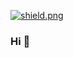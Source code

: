 <a href="https://discord.gg/marcello" target="_blank"> <img src="https://discord.com/api/guilds/984965575883239464/widget.json" alt="shield.png"></a>
### Hi 👋
